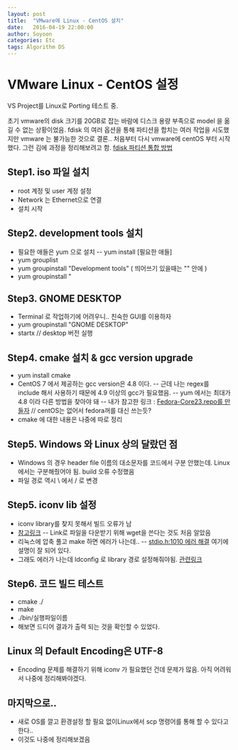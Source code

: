 ```yaml
---
layout: post
title:  "VMware에 Linux - CentOS 설치"
date:   2016-04-19 22:00:00
author: Soyoon
categories: Etc
tags: Algorithm DS
---
```


# VMware Linux - CentOS 설정
VS Project를 Linux로 Porting 테스트 중.

초기 vmware의 disk 크기를 20GB로 잡는 바람에  디스크 용량 부족으로 model 을 옮길 수 없는 상황이었음.
fdisk 의 여러 옵션을 통해 파티션을 합치는 여러 작업을 시도했지만 vmware 는 불가능한 것으로 결론..
처음부터 다시 vmware에 centOS 부터 시작했다. 그런 김에 과정을 정리해보려고 함.
[fdisk  파티션 통합 방법 ](http://askubuntu.com/questions/66000/how-to-merge-partitions)

## Step1. iso 파일 설치

- root 계정 및 user 계정 설정
- Network 는 Ethernet으로 연결
- 설치 시작

## Step2. development tools 설치
- 필요한 애들은 yum 으로 설치
-- yum install [필요한 애들]
- yum grouplist
- yum groupinstall "Development tools" ( 띄어쓰기 있을때는 "" 안에 )
- yum groupinstall "

## Step3. GNOME DESKTOP
- Terminal 로 작업하기에 어려우니.. 친숙한 GUI를 이용하자
- yum groupinstall "GNOME DESKTOP"
- startx // desktop 버전 실행

## Step4. cmake 설치 & gcc version upgrade
- yum install cmake
- CentOS 7 에서 제공하는 gcc version은 4.8 이다.
-- 근데 나는 regex를 include 해서 사용하기 때문에 4.9 이상의 gcc가 필요했음.
-- yum 에서는 최대가 4.8 이라 다른 방법을 찾아야 돼
-- 내가 참고한 링크 :  [Fedora-Core23.repo를 만들자](http://serverfault.com/questions/720558/how-to-install-gcc-5-2-on-centos-7-1) // centOS는 없어서 fedora꺼를 대신 쓰는듯?
- cmake 에 대한 내용은 나중에 따로 정리

## Step5. Windows 와 Linux 상의 달랐던 점
- Windows 의 경우 header file 이름의 대소문자를 코드에서 구분 안했는데. Linux에서는 구분해줬어야 됨. build 오류 수정했음
- 파일 경로 역시 \\ 에서 / 로 변경


## Step5. iconv lib 설정
- iconv library를 찾지 못해서 빌드 오류가 남
- [참고링크](http://geeksww.com/tutorials/libraries/libiconv/installation/installing_libiconv_on_ubuntu_linux.php)
-- Link로 파일을 다운받기 위해 wget을 쓴다는 것도 처음 알았음
- 리눅스에 압축 풀고 make 하면 에러가 나는데..
-- [stdio.h:1010 에러 해결](http://linuking.com/GNHome/index.php?document_srl=10960&mid=LinuxEtc&listStyle=viewer&page=7) 여기에 설명이 잘 되어 있다.
- 그래도 에러가 나는데 ldconfig 로  library 경로 설정해줘야됨. [관련링크](http://www.opencode.co.kr/bbs/board.php?bo_table=apache_tips&wr_id=61)

## Step6. 코드 빌드 테스트
- cmake ./
- make
- ./bin/실행파일이름
- 해보면 드디어 결과가 출력 되는 것을 확인할 수 있었다.

## Linux 의 Default Encoding은 UTF-8
- Encoding 문제를 해결하기 위해  iconv 가 필요했던 건데 문제가 많음. 아직 어려워서  나중에 정리해봐야겠다.


## 마지막으로..
- 새로 OS를 깔고 환경설정 할 필요 없이Linux에서 scp 명령어를 통해 할 수 있다고 한다..
- 이것도 나중에 정리해보겠음
